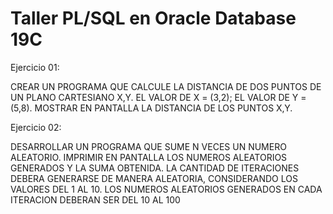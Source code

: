 # Taller PL/SQL en Oracle Database 19C

Ejercicio 01:

  CREAR UN PROGRAMA QUE CALCULE LA DISTANCIA DE DOS PUNTOS DE UN PLANO CARTESIANO X,Y.
  EL VALOR DE X = (3,2); EL VALOR DE Y = (5,8). MOSTRAR EN PANTALLA LA DISTANCIA DE LOS PUNTOS X,Y.
  
Ejercicio 02:

  DESARROLLAR UN PROGRAMA QUE SUME N VECES UN NUMERO ALEATORIO.
  IMPRIMIR EN PANTALLA LOS NUMEROS ALEATORIOS GENERADOS Y LA SUMA OBTENIDA.
  LA CANTIDAD DE ITERACIONES DEBERA GENERARSE DE MANERA ALEATORIA, CONSIDERANDO LOS VALORES DEL 1 AL 10.
  LOS NUMEROS ALEATORIOS GENERADOS EN CADA ITERACION DEBERAN SER DEL 10 AL 100
